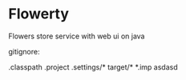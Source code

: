# Flowerty
Flowers store service with web ui on java

gitignore:

.classpath
.project
.settings/*
target/*
*.imp
asdasd


